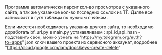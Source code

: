 Программа автоматически парсит кол-во просмотров с указанного сайта,
а так же указанное кол-во последних ссылок из ТГ. Далле все записывает
в гугл таблицы по нужным ячейкам.


Если имеется необходимость указания другого сайта, то необходимо доработать bf_url.py
в main.py устанавливаем :
api_id,api_hash - подставить свои, можно узнать на "https://my.telegram.org/auth?to=apps"
json ключ вашего проекта из сервисного аккаунат, подробнее "https://cloud.google.com/iam/docs/keys-create-delete"
